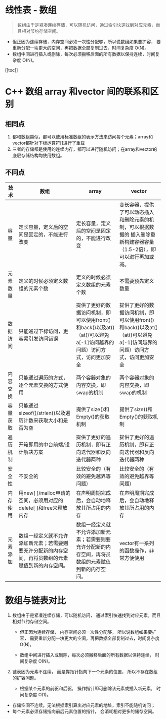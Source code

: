 # 线性表 - 数组

> 数组由于是紧凑连续存储，可以随机访问，通过索引快速找到对应元素，而且相对节约存储空间。

* 但正因为连续存储，内存空间必须一次性分配够，所以说数组如果要扩容， 要重新分配一块更大的空间，再把数据全部复制过去，时间复杂度 O(N)。
 * 数组中间进行插入或删除，每次必须搬移后面的所有数据以保持连续，时间复杂度 O(N)。

[[toc]]

# C++ 数组 array 和vector 间的联系和区别

## 相同点

1. 都和数组类似，都可以使用标准数组的表示方法来访问每个元素；array和vector都针对下标运算符[]进行了重载
2. 三者的存储都是使用的连续内存，都可以进行随机访问；在array和vector的底层存储结构均使用数组。

## 不同点

| 技术     | 数组                                                         | array                                                        | vector                                                       |
| -------- | ------------------------------------------------------------ | ------------------------------------------------------------ | ------------------------------------------------------------ |
| 容量     | 定长容量，定义后的空间是固定的，不能进行改变                 | 定长容量，定义后的空间是固定的，不能进行改变                 | 变长容器，提供了可以动态插入和删除元素的机制，可以根据数据的 插入删除重新构建容器容量（1.5-2倍），即可以进行再加或减。 |
| 元素数量 | 定义的时候必须定义数组的元素个数                             | 定义的时候必须定义数组的元素个数                             | 不需要预先定义数量                                           |
| 数据访问 | 只能通过下标访问，更容易引发访问错误                         | 提供了更好的数据访问机制，即可以使用front()和back()以及at()（at()可以避免a[-1]访问越界的问题）访问方式，访问更加安全 | 提供了更好的数据访问机制，即可以使用front()和back()以及at()（at()可以避免a[-1]访问越界的问题）访问方式，访问更加安全 |
| 内容交换 | 只能通过遍历的方式，逐个元素交换的方式使用                   | 两个容器对象的内容交换，即swap的机制                         | 两个容器对象的内容交换，即swap的机制                         |
| 容量获取 | 只能通过sizeof()/strlen()以及遍历计数来获取大小和是否为空    | 提供了size()和Empty()的获取机制                              | 提供了size()和Empty()的获取机制                              |
| 遍历机制 | 开箱即用的中台前端/设计解决方案                              | 提供了更好的遍历机制，即有正向迭代器和反向迭代器两种         | 提供了更好的遍历机制，即有正向迭代器和反向迭代器两种         |
| 安全性   | 不安全的                                                     | 比较安全的（有效的避免越界等问题）                           | 比较安全的（有效的避免越界等问题）                           |
| 内存使用 | 用new[ ]/malloc申请的空间，必须用对应的delete[ ]和free来释放内存 | 在声明周期完成后，会自动地释放其所占用的内存                 | 在声明周期完成后，会自动地释放其所占用的内存                 |
| 元素添加 | 数组一经定义就不允许添加新元素；若需要则要充许分配新的内存空间，再将员数组的元素赋值到新的内存空间。 | 数组一经定义就不允许添加新元素；若需要则要充许分配新的内存空间，再将员数组的元素赋值到新的内存空间。 | vector有一系列的函数操作，非常方便使用                       |

# 数组与链表对比

1. 数组由于是紧凑连续存储，可以随机访问， 通过索引快速找到对应元素，而且相对节约存储空间。

     * 但正因为连续存储， 内存空间必须一次性分配够， 所以说数组如果要扩容， 需要重新分配一块更大的空间，再把数据全部复制过去，时间复杂度 O(N)。

     * 数组中间进行插入或删除，每次必须搬移后面的所有数据以保持连续， 时间复杂度 O(N)。

2. 链表因为元素不连续， 而是靠指针指向下一个元素的位置， 所以不存在数组的扩容问题。
    * 根据某个元素的前驱和后驱， 操作指针即可删除该元素或插入新元素， 时间复杂度 O(1)。
  * 存储空间不连续，无法根据索引算出对应元素的地址，索引不能随机访问；
  * 每个元素必须存储指向前后元素位置的指针， 会消耗相对更多的储存空间。
